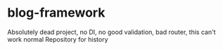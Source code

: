# blog-framework

Absolutely dead project, no DI, no good validation, bad router, this can't work normal
Repository for history
